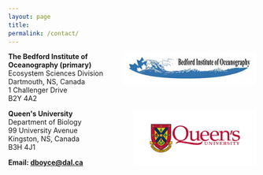 ```yaml
---
layout: page
title: 
permalink: /contact/
---
```


<img src="/images/bio.png" align='right' width="270" height="65" /> **The Bedford Institute of Oceanography (primary)**   
Ecosystem Sciences Division   
Dartmouth, NS, Canada   
1 Challenger Drive   
B2Y 4A2   

<img src="/images/queens.png" align='right' width="250" height="115" /> **Queen's University**   
Department of Biology   
99 University Avenue   
Kingston, NS, Canada   
B3H 4J1   

**Email: [dboyce@dal.ca](mailto:dboyce@dal.ca)** 


